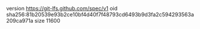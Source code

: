 version https://git-lfs.github.com/spec/v1
oid sha256:81b20539e93b2ce10bf4d40f7f48793cd6493b9d3fa2c594293563a209ca971a
size 11600
